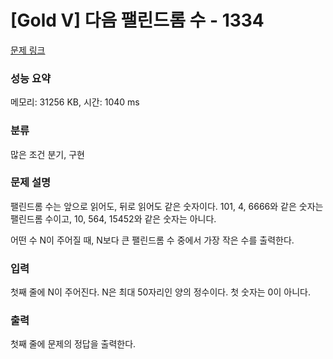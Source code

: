 # [Gold V] 다음 팰린드롬 수 - 1334 

[문제 링크](https://www.acmicpc.net/problem/1334) 

### 성능 요약

메모리: 31256 KB, 시간: 1040 ms

### 분류

많은 조건 분기, 구현

### 문제 설명

<p>팰린드롬 수는 앞으로 읽어도, 뒤로 읽어도 같은 숫자이다. 101, 4, 6666와 같은 숫자는 팰린드롬 수이고, 10, 564, 15452와 같은 숫자는 아니다.</p>

<p>어떤 수 N이 주어질 때, N보다 큰 팰린드롬 수 중에서 가장 작은 수를 출력한다.</p>

### 입력 

 <p>첫째 줄에 N이 주어진다. N은 최대 50자리인 양의 정수이다. 첫 숫자는 0이 아니다.</p>

### 출력 

 <p>첫째 줄에 문제의 정답을 출력한다.</p>


